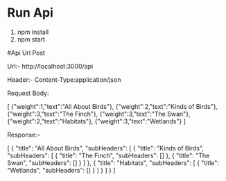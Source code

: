# Run Api

1. npm install
2. npm start

#Api Url Post

Url:- http://localhost:3000/api

Header:- Content-Type:application/json

Request Body:

[
{"weight":1,"text":"All About Birds"},
{"weight":2,"text":"Kinds of Birds"},
{"weight":3,"text":"The Finch"},
{"weight":3,"text":"The Swan"},
{"weight":2,"text":"Habitats"},
{"weight":3,"text":"Wetlands"}
]

Response:- 

[
    {
        "title": "All About Birds",
        "subHeaders": [
            {
                "title": "Kinds of Birds",
                "subHeaders": [
                    {
                        "title": "The Finch",
                        "subHeaders": []
                    },
                    {
                        "title": "The Swan",
                        "subHeaders": []
                    }
                ]
            },
            {
                "title": "Habitats",
                "subHeaders": [
                    {
                        "title": "Wetlands",
                        "subHeaders": []
                    }
                ]
            }
        ]
    }
]
